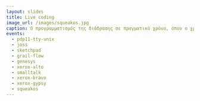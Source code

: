 ```yaml
---
layout: slides 
title: Live coding 
image_url: /images/squeakos.jpg
caption: Ο προγραμματισμός της διάδρασης σε πραγματικό χρόνο, όπου ο χρήστης μπορεί να αλλάξει την ροή ενός προγράμματος, αποτελεί την χρυσή τομή ανάμεσα στα δύο κυρίαρχα ρεύματα. Ο προγραμματισμός της διάδρασης πέρασε πολύ γρήγορα την δεκαετία του 1970 από τις εργασίες δέσμης που γίνονταν ασύγχρονα και περιστασιακά, σε μια πυκνή και σύγχρονη αλληλεπίδραση με μονολιθικά συστήματα γραφικής διεπαφής.
events:
  - pdp11-tty-unix
  - joss
  - sketchpad
  - grail-flow
  - genesys
  - xerox-alto
  - smalltalk
  - xerox-bravo
  - xerox-gypsy
  - squeakos
---
```


